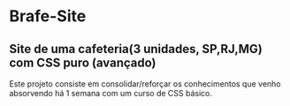 # Brafe-Site
## Site de uma cafeteria(3 unidades, SP,RJ,MG) com CSS puro (avançado)

Este projeto consiste em consolidar/reforçar os conhecimentos que venho absorvendo há 1 semana com um curso de CSS básico.



